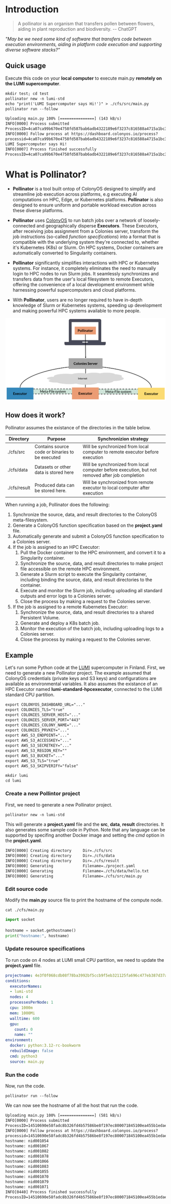 # Introduction
> A pollinator is an organism that transfers pollen between flowers, aiding in plant reproduction and biodiversity. -- ChatGPT

*"May be we need some kind of software that transfers code between execution environments, aiding in platform code execution and supporting diverse software stacks?"*

## Quick usage 
Execute this code on your **local computer** to execute main.py **remotely on the LUMI supercomputer**.

```console
mkdir test; cd test
pollinator new -n lumi-std
echo "print('LUMI Supercomputer says Hi!')" > ./cfs/src/main.py
pollinator run --follow
```

```console
Uploading main.py 100% [===============] (143 kB/s)
INFO[0000] Process submitted               ProcessID=4ca07ca99b670e4758fd587bab6adb4322189e6f3237c816588a4715a1bc34d9
INFO[0000] Follow process at https://dashboard.colonyos.io/process?processid=4ca07ca99b670e4758fd587bab6adb4322189e6f3237c816588a4715a1bc34d9
LUMI Supercomputer says Hi!
INFO[0007] Process finished successfully   ProcessID=4ca07ca99b670e4758fd587bab6adb4322189e6f3237c816588a4715a1bc34d9
```

# What is Pollinator?
* **Pollinator** is a tool built ontop of ColonyOS designed to simplify and streamline job execution across platforms, e.g executing AI computations on HPC, Edge, or Kubernetes platforms. **Pollinator** is also designed to ensure uniform and portable workload execution across these diverse platforms.

* **Pollinator** uses [ColonyOS](https://colonyos.io) to run batch jobs over a network of 
loosely-connected and geographically disperse **Executors**. These Executors, after receiving jobs assignment from a Colonies server, transform the job 
instructions (so-called *function specifications*) into a format that is compatible with the underlying system they're connected to, whether it's Kubernetes (K8s) or Slurm. On HPC systems, Docker containers are automatically converted to Singularity containers.

* **Pollinator** significantly simplifies interactions with HPC or Kubernetes systems. For instance, it completely eliminates the need to manually login to HPC nodes to run Slurm jobs. It seamlessly synchronizes and transfers data from the user's local filesystem to remote Executors, offering the convenience of a local development environment while harnessing powerful supercomputers and cloud platforms.

*  With **Pollinator**, users are no longer required to have in-depth knowledge of Slurm or Kubernetes systems, speeding up development and making powerful HPC systems available to more people.

![Architecture](docs/arch.png)

## How does it work? 
Pollinator assumes the existance of the directories in the table below.  

| Directory    | Purpose                                         | Synchronizion strategy                                                      |
|--------------|-------------------------------------------------|-----------------------------------------------------------------------------|
| ./cfs/src    | Contains source code or binaries to be executed | Will be synchronized from local computer to remote executor before execution                           |
| ./cfs/data   | Datasets or other data is stored here           | Will be synchronized from local computer before execution, but not removed after job completion        |
| ./cfs/result | Produced data can be stored here.               | Will be synchronized from remote executor to local computer after execution                            |

When running a job, Pollinator does the following:
1. Synchronize the source, data, and result directories to the ColonyOS meta-filesystem.
2. Generate a ColonyOS function specification based on the **project.yaml** file.
3. Automatically generate and submit a ColonyOS function specification to a Colonies server.
4. If the job is assigned to an HPC Executor:
    1. Pull the Docker container to the HPC environment, and convert it to a Singularity container.
    3. Synchronize the source, data, and result directories to make project file accessible on the remote HPC environment.
    4. Generate a Slurm script to execute the Singularity container, including binding the source, data, and result directories to the container.
    5. Execute and monitor the Slurm job, including uploading all standard outputs and error logs to a Colonies server.
    6. Close the process by making a request to the Colonies server.
5. If the job is assigned to a remote Kubernetes Executor:
    1. Synchronize the source, data, and result directories to a shared Persistent Volume.
    2. Generate and deploy a K8s batch job. 
    3. Monitor the execution of the batch job, including uploading logs to a Colonies server.
    4. Close the process by making a request to the Colonies server.

## Example
Let's run some Python code at the [LUMI](https://www.lumi-supercomputer.eu) supercomputer in Finland. First, we need to generate a new Pollinator project.
The example assumed that ColonyOS credentials (private keys and S3 keys) and configurations are available as 
environmental variables. It also assumes the existance of an HPC Executor named **lumi-standard-hpcexecutor**, connected
to the LUMI standard CPU partition.

```console
export COLONYOS_DASHBOARD_URL="..."
export COLONIES_TLS="true"
export COLONIES_SERVER_HOST="..."
export COLONIES_SERVER_PORT="443"
export COLONIES_COLONY_NAME="..."
export COLONIES_PRVKEY="..."
export AWS_S3_ENDPOINT="..."
export AWS_S3_ACCESSKEY="..."
export AWS_S3_SECRETKEY="..."
export AWS_S3_REGION_KEY=""
export AWS_S3_BUCKET="..."
export AWS_S3_TLS="true"
export AWS_S3_SKIPVERIFY="false"
```

```console
mkdir lumi
cd lumi
```

### Create a new Pollintor project
First, we need to generate a new Pollinator project.

```console
pollinator new -n lumi-std
```

This will generate a **project.yaml** file and the **src**, **data**, **result** directories. It also generates some sample code in Python. 
Note that any language can be supported by specifing another Docker image and setting the *cmd* option in the **project.yaml**.

```console
INFO[0000] Creating directory     Dir=./cfs/src
INFO[0000] Creating directory     Dir=./cfs/data
INFO[0000] Creating directory     Dir=./cfs/result
INFO[0000] Generating             Filename=./project.yaml
INFO[0000] Generating             Filename=./cfs/data/hello.txt
INFO[0000] Generating             Filename=./cfs/src/main.py
```

### Edit source code
Modify the **main.py** source file to print the hostname of the compute node.
```console
cat ./cfs/main.py
```

```python
import socket

hostname = socket.gethostname()
print("hostname:", hostname)
```

### Update resource specifications
To run code on 4 nodes at LUMI small CPU partition, we need to update the **project.yaml** file.
```yaml
projectname: 4e3f0f068cdb08f78ba3992bf5ccb9f5eb321125fa696c477eb387d37ab5c15f
conditions:
  executorNames:
  - lumi-std
  nodes: 4 
  processesPerNode: 1
  cpu: 1000m
  mem: 1000Mi
  walltime: 600
  gpu:
    count: 0
    name: ""
environment:
  docker: python:3.12-rc-bookworm
  rebuildImage: false
  cmd: python3
  source: main.py
```

### Run the code
Now, run the code.
```console
pollinator run --follow
```

We can now see the hostname of all the host that run the code.
```console
Uploading main.py 100% [===============] (581 kB/s)
INFO[0000] Process submitted                             ProcessID=14510690e58fadc8b326fd4b57586be8f197ec800071845100ea455b1edaed8a
INFO[0000] Follow process at https://dashboard.colonyos.io/process?processid=14510690e58fadc8b326fd4b57586be8f197ec800071845100ea455b1edaed8a
hostname: nid001054
hostname: nid001067
hostname: nid001082
hostname: nid001078
hostname: nid001066
hostname: nid001083
hostname: nid001055
hostname: nid001070
hostname: nid001079
hostname: nid001071
INFO[0440] Process finished successfully                 ProcessID=14510690e58fadc8b326fd4b57586be8f197ec800071845100ea455b1edaed8a
```

